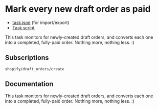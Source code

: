 # Mark every new draft order as paid

* [task.json](../../tasks/mark-every-new-draft-order-as-paid.json) (for import/export)
* [Task script](./script.liquid)

This task monitors for newly-created draft orders, and converts each one into a completed, fully-paid order. Nothing more, nothing less. :)

## Subscriptions

```liquid
shopify/draft_orders/create
```

## Documentation

This task monitors for newly-created draft orders, and converts each one into a completed, fully-paid order. Nothing more, nothing less. :)
